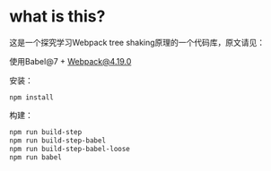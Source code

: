 # what is this?
这是一个探究学习Webpack tree shaking原理的一个代码库，原文请见：

使用Babel@7 + Webpack@4.19.0

安装：
```
npm install
```

构建：
```bash
npm run build-step
npm run build-step-babel
npm run build-step-babel-loose
npm run babel
```
